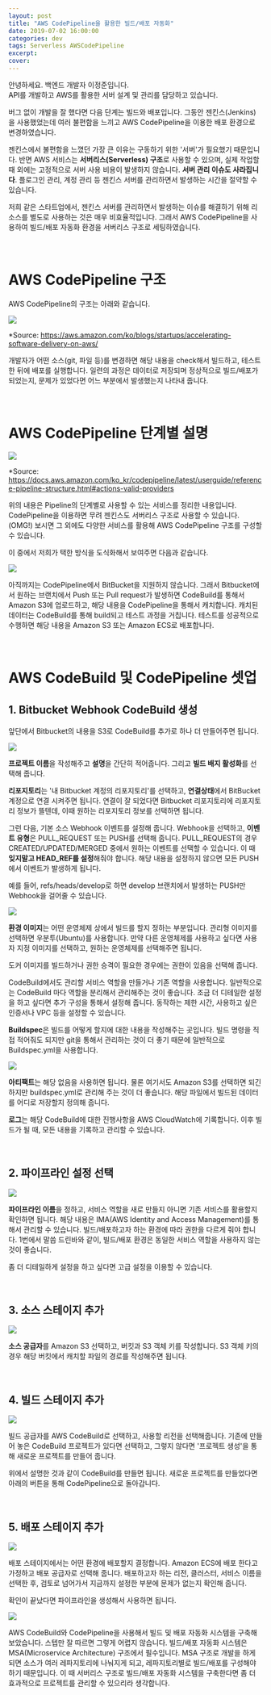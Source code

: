 ```yaml
---
layout: post
title: "AWS CodePipeline을 활용한 빌드/배포 자동화"
date: 2019-07-02 16:00:00
categories: dev
tags: Serverless AWSCodePipeline
excerpt: 
cover: 
---
```



안녕하세요. 백엔드 개발자 이정준입니다.<br>
API를 개발하고 AWS를 활용한 서버 설계 및 관리를 담당하고 있습니다.

버그 없이 개발을 잘 했다면 다음 단계는 빌드와 배포입니다. 그동안 젠킨스(Jenkins)을 사용했었는데 여러 불편함을 느끼고 AWS CodePipeline을 이용한 배포 환경으로 변경하였습니다.

젠킨스에서 불편함을 느꼈던 가장 큰 이유는 구동하기 위한 '서버'가 필요했기 때문입니다. 반면 AWS 서비스는 **서버리스(Serverless) 구조**로 사용할 수 있으며, 실제 작업할 때 외에는 고정적으로 서버 사용 비용이 발생하지 않습니다. **서버 관리 이슈도 사라집니다**. 플로그인 관리, 계정 관리 등 젠킨스 서버를 관리하면서 발생하는 시간을 절약할 수 있습니다.

저희 같은 스타트업에서, 젠킨스 서버를 관리하면서 발생하는 이슈를 해결하기 위해 리소스를 별도로 사용하는 것은 매우 비효율적입니다. 그래서 AWS CodePipeline을 사용하여 빌드/배포 자동화 환경을 서버리스 구조로 세팅하였습니다.
<br>
<br>
<br>
# AWS CodePipeline 구조
AWS CodePipeline의 구조는 아래와 같습니다.


<img src="/assets/7_serverless/image1.png">

<br>

*Source: <https://aws.amazon.com/ko/blogs/startups/accelerating-software-delivery-on-aws/>

개발자가 어떤 소스(git, 파일 등)를 변경하면 해당 내용을 check해서 빌드하고, 테스트한 뒤에 배포를 실행합니다. 일련의 과정은 데이터로 저장되며 정상적으로 빌드/배포가 되었는지, 문제가 있었다면 어느 부분에서 발생했는지 나타내 줍니다.
<br>
<br>
<br>
# AWS CodePipeline 단계별 설명
<img src="/assets/7_serverless/image2.png">

<br>

*Source: <https://docs.aws.amazon.com/ko_kr/codepipeline/latest/userguide/reference-pipeline-structure.html#actions-valid-providers>

위의 내용은 Pipeline의 단계별로 사용할 수 있는 서비스를 정리한 내용입니다. CodePipeline을 이용하면 무려 젠킨스도 서버리스 구조로 사용할 수 있습니다. (OMG!) 보시면 그 외에도 다양한 서비스를 활용해 AWS CodePipeline 구조를 구성할 수 있습니다.

이 중에서 저희가 택한 방식을 도식화해서 보여주면 다음과 같습니다.

<img src="/assets/7_serverless/image3.png">

아직까지는 CodePipeline에서 BitBucket을 지원하지 않습니다. 그래서 Bitbucket에서 원하는 브랜치에서 Push 또는 Pull request가 발생하면 CodeBuild를 통해서 Amazon S3에 업로드하고, 해당 내용을 CodePipeline을 통해서 캐치합니다. 캐치된 데이터는 CodeBuild를 통해 build되고 테스트 과정을 거칩니다. 테스트를 성공적으로 수행하면 해당 내용을 Amazon S3 또는 Amazon ECS로 배포합니다.
<br>
<br>
<br>
# AWS CodeBuild 및 CodePipeline 셋업
## 1. Bitbucket Webhook CodeBuild 생성

앞단에서 Bitbucket의 내용을 S3로 CodeBuild를 추가로 하나 더 만들어주면 됩니다.

<img src="/assets/7_serverless/image4.png">

**프로젝트 이름**을 작성해주고 **설명**을 간단히 적어줍니다. 그리고 **빌드 배지 활성화**를 선택해 줍니다.

**리포지토리**는 '내 Bitbucket 계정의 리포지토리'를 선택하고, **연결상태**에서 BitBucket 계정으로 연결 시켜주면 됩니다. 연결이 잘 되었다면 Bitbucket 리포지토리에 리포지토리 정보가 뜰텐데, 이때 원하는 리포지토리 정보를 선택하면 됩니다.

그런 다음, 기본 소스 Webhook 이벤트를 설정해 줍니다. Webhook을 선택하고, **이벤트 유형**은 PULL_REQUEST 또는 PUSH를 선택해 줍니다. PULL_REQUEST의 경우 CREATED/UPDATED/MERGED 중에서 원하는 이벤트를 선택할 수 있습니다. 이 때 **잊지말고 HEAD_REF를 설정**해줘야 합니다. 해당 내용을 설정하지 않으면 모든 PUSH에서 이벤트가 발생하게 됩니다.

예를 들어, refs/heads/develop로 하면 develop 브랜치에서 발생하는 PUSH만 Webhook을 걸어줄 수 있습니다.

<img src="/assets/7_serverless/image5.png">


**환경 이미지**는 어떤 운영체제 상에서 빌드를 할지 정하는 부분입니다. 관리형 이미지를 선택하면 우분투(Ubuntu)를 사용합니다. 만약 다른 운영체제를 사용하고 싶다면 사용자 지정 이미지를 선택하고, 원하는 운영체제를 선택해주면 됩니다.

도커 이미지를 빌드하거나 권한 승격이 필요한 경우에는 권한이 있음을 선택해 줍니다.

CodeBuild에서도 관리할 서비스 역할을 만들거나 기존 역할을 사용합니다. 일반적으로는 CodeBuild 마다 역할을 분리해서 관리해주는 것이 좋습니다. 조금 더 디테일한 설정을 하고 싶다면 추가 구성을 통해서 설정해 줍니다. 동작하는 제한 시간, 사용하고 싶은 인증서나 VPC 등을 설정할 수 있습니다.

**Buildspec**은 빌드를 어떻게 할지에 대한 내용을 작성해주는 곳입니다. 빌드 명령을 직접 적어줘도 되지만 git을 통해서 관리하는 것이 더 좋기 때문에 일반적으로 Buildspec.yml을 사용합니다.

<img src="/assets/7_serverless/image6.png">


**아티팩트**는 해당 없음을 사용하면 됩니다. 물론 여기서도 Amazon S3를 선택하면 되긴 하지만 buildspec.yml로 관리해 주는 것이 더 좋습니다. 해당 파일에서 빌드된 데이터를 어디로 저장할지 정의해 줍니다.

**로그**는 해당 CodeBuild에 대한 진행사항을 AWS CloudWatch에 기록합니다. 이후 빌드가 될 때, 모든 내용을 기록하고 관리할 수 있습니다.

<br>

## 2. 파이프라인 설정 선택

<img src="/assets/7_serverless/image7.png">


**파이프라인 이름**을 정하고, 서비스 역할을 새로 만들지 아니면 기존 서비스를 활용할지 확인하면 됩니다. 해당 내용은 IMA(AWS Identity and Access Management)를 통해서 관리할 수 있습니다. 빌드/배포하고자 하는 환경에 따라 권한을 다르게 줘야 합니다. 1번에서 말씀 드린바와 같이, 빌드/배포 환경은 동일한 서비스 역할을 사용하지 않는 것이 좋습니다.

좀 더 디테일하게 설정을 하고 싶다면 고급 설정을 이용할 수 있습니다.

<br>

## 3. 소스 스테이지 추가

<img src="/assets/7_serverless/image8.png">

**소스 공급자**를 Amazon S3 선택하고, 버킷과 S3 객체 키를 작성합니다. S3 객체 키의 경우 해당 버킷에서 캐치할 파일의 경로를 작성해주면 됩니다.

<br>

## 4. 빌드 스테이지 추가

<img src="/assets/7_serverless/image9.png">

빌드 공급자를 AWS CodeBuild로 선택하고, 사용할 리전을 선택해줍니다. 기존에 만들어 놓은 CodeBuild 프로젝트가 있다면 선택하고, 그렇지 않다면 '프로젝트 생성'을 통해 새로운 프로젝트를 만들어 줍니다.

위에서 설명한 것과 같이 CodeBuild를 만들면 됩니다. 새로운 프로젝트를 만들었다면 아래의 버튼을 통해 CodePipeline으로 돌아갑니다.

<br>

## 5. 배포 스테이지 추가

<img src="/assets/7_serverless/image10.png">

배포 스테이지에서는 어떤 환경에 배포할지 결정합니다. Amazon ECS에 배포 한다고 가정하고 배포 공급자로 선택해 줍니다. 배포하고자 하는 리전, 클러스터, 서비스 이름을 선택한 후, 검토로 넘어가서 지금까지 설정한 부분에 문제가 없는지 확인해 줍니다.

확인이 끝났다면 파이프라인을 생성해서 사용하면 됩니다.

<img src="/assets/7_serverless/image11.gif">

<br>

AWS CodeBuild와 CodePipeline을 사용해서 빌드 및 배포 자동화 시스템을 구축해 보았습니다. 스텝만 잘 따르면 그렇게 어렵지 않습니다. 빌드/배포 자동화 시스템은 MSA(Microservice Architecture) 구조에서 필수입니다. MSA 구조로 개발을 하게 되면 소스가 여러 레파지토리에 나눠지게 되고, 레파지토리별로 빌드/배포를 구성해야 하기 때문입니다. 이 때 서버리스 구조로 빌드/배포 자동화 시스템을 구축한다면 좀 더 효과적으로 프로젝트를 관리할 수 있으리라 생각합니다.